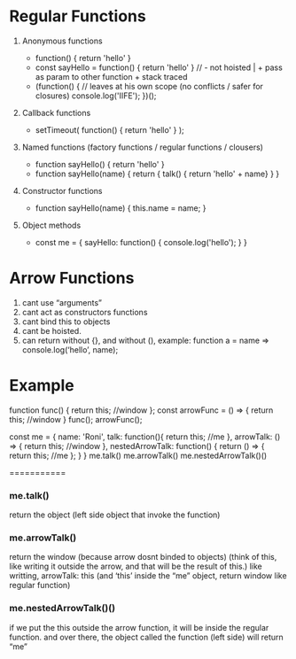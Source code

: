 # Regular Functions

1. Anonymous functions
    * function() { return 'hello' }
    * const sayHello = function() { return 'hello' } // - not hoisted | + pass as param to other function + stack traced
    * (function() { // leaves at his own scope (no conflicts / safer for closures)
        console.log('IIFE');
      })();
    
2. Callback functions
    * setTimeout( function() { return 'hello' } );
    
3. Named functions (factory functions / regular functions / clousers)
    * function sayHello() { return 'hello' }
    * function sayHello(name) {
        return {
            talk() { return 'hello' + name}
        }
    }

4. Constructor functions
    * function sayHello(name) { this.name = name; }

5. Object methods
    * const me = { 
        sayHello: function() { 
            console.log('hello');
        } 
    } 

# Arrow Functions

1. cant use “arguments”
2. cant act as constructors functions
3. cant bind this to objects
4. cant be hoisted.
5. can return without {}, and without (), example: function a = name => console.log(‘hello’, name);

**Example**
===========
function func() {
    return this; //window
};
const arrowFunc = () => {
    return this; //window
}
func();
arrowFunc();


const me = {
    name: 'Roni',
    talk: function(){
        return this; //me
    },
    arrowTalk: () => {
        return this; //window
    },
    nestedArrowTalk: function() {
        return () => {
            return this; //me
        };
    }
}
me.talk()
me.arrowTalk()
me.nestedArrowTalk()()

===========
### me.talk() 
return the object (left side object that invoke the function)

### me.arrowTalk() 
return the window (because arrow dosnt binded to objects)
(think of this, like writing it outside the arrow, and that will be the result of this.)
    like writting, arrowTalk: this (and ‘this’ inside the “me” object, return window like regular function)

### me.nestedArrowTalk()() 
if we put the this outside the arrow function, it will be inside the regular function. 
    and over there, the object called the function (left side) will return “me”

